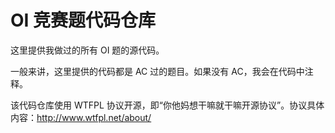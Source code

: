 # OI 竞赛题代码仓库

这里提供我做过的所有 OI 题的源代码。

一般来讲，这里提供的代码都是 AC 过的题目。如果没有 AC，我会在代码中注释。

该代码仓库使用 WTFPL 协议开源，即“你他妈想干嘛就干嘛开源协议”。协议具体内容：http://www.wtfpl.net/about/
